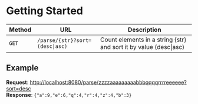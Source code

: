 # Getting Started

| Method | URL                             | Description                                                    |
|--------|---------------------------------|----------------------------------------------------------------|
| `GET`  | `/parse/{str}?sort=(desc\|asc)` | Count elements in a string {str} and sort it by value (desc\|asc) 

## Example
**Request**: [http://localhost:8080/parse/zzzzaaaaaaaaabbbqqqqrrrreeeeee?sort=desc]() <br>
**Response**: `{"a":9,"e":6,"q":4,"r":4,"z":4,"b":3}`